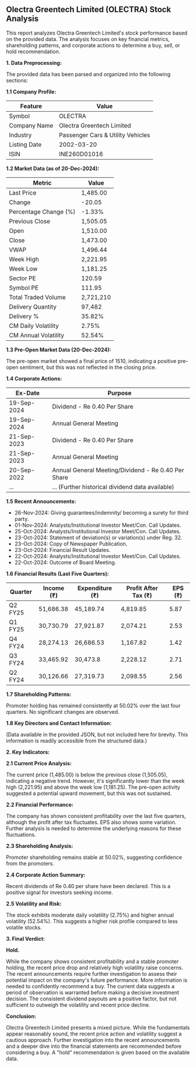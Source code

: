 ## Olectra Greentech Limited (OLECTRA) Stock Analysis

This report analyzes Olectra Greentech Limited's stock performance based on the provided data.  The analysis focuses on key financial metrics, shareholding patterns, and corporate actions to determine a buy, sell, or hold recommendation.

**1. Data Preprocessing:**

The provided data has been parsed and organized into the following sections:

**1.1 Company Profile:**

| Feature             | Value                               |
|----------------------|---------------------------------------|
| Symbol              | OLECTRA                             |
| Company Name        | Olectra Greentech Limited            |
| Industry            | Passenger Cars & Utility Vehicles     |
| Listing Date        | 2002-03-20                           |
| ISIN                | INE260D01016                         |


**1.2 Market Data (as of 20-Dec-2024):**

| Metric                | Value      |
|------------------------|-------------|
| Last Price             | 1,485.00    |
| Change                 | -20.05     |
| Percentage Change (%) | -1.33%      |
| Previous Close         | 1,505.05    |
| Open                   | 1,510.00    |
| Close                  | 1,473.00    |
| VWAP                  | 1,496.44    |
| Week High              | 2,221.95    |
| Week Low               | 1,181.25    |
| Sector PE             | 120.59     |
| Symbol PE              | 111.95     |
| Total Traded Volume   | 2,721,210   |
| Delivery Quantity     | 97,482      |
| Delivery %            | 35.82%      |
| CM Daily Volatility   | 2.75%       |
| CM Annual Volatility  | 52.54%      |


**1.3 Pre-Open Market Data (20-Dec-2024):**

The pre-open market showed a final price of 1510, indicating a positive pre-open sentiment, but this was not reflected in the closing price.

**1.4 Corporate Actions:**

| Ex-Date      | Purpose                               |
|--------------|----------------------------------------|
| 19-Sep-2024  | Dividend - Re 0.40 Per Share           |
| 19-Sep-2024  | Annual General Meeting                 |
| 21-Sep-2023  | Dividend - Re 0.40 Per Share           |
| 21-Sep-2023  | Annual General Meeting                 |
| 20-Sep-2022  | Annual General Meeting/Dividend - Re 0.40 Per Share |
| ...           | ... (Further historical dividend data available) |


**1.5 Recent Announcements:**

* 26-Nov-2024: Giving guarantees/indemnity/ becoming a surety for third party.
* 01-Nov-2024: Analysts/Institutional Investor Meet/Con. Call Updates.
* 25-Oct-2024: Analysts/Institutional Investor Meet/Con. Call Updates.
* 23-Oct-2024: Statement of deviation(s) or variation(s) under Reg. 32.
* 23-Oct-2024: Copy of Newspaper Publication.
* 23-Oct-2024: Financial Result Updates.
* 22-Oct-2024: Analysts/Institutional Investor Meet/Con. Call Updates.
* 22-Oct-2024: Outcome of Board Meeting.


**1.6 Financial Results (Last Five Quarters):**

| Quarter      | Income (₹)     | Expenditure (₹) | Profit After Tax (₹) | EPS (₹) |
|--------------|-----------------|--------------------|-----------------------|---------|
| Q2 FY25      | 51,686.38       | 45,189.74          | 4,819.85              | 5.87    |
| Q1 FY25      | 30,730.79       | 27,921.87          | 2,074.21              | 2.53    |
| Q4 FY24      | 28,274.13       | 26,686.53          | 1,167.82              | 1.42    |
| Q3 FY24      | 33,465.92       | 30,473.8           | 2,228.12              | 2.71    |
| Q2 FY24      | 30,126.66       | 27,319.73          | 2,098.55              | 2.56    |


**1.7 Shareholding Patterns:**

Promoter holding has remained consistently at 50.02% over the last four quarters.  No significant changes are observed.


**1.8 Key Directors and Contact Information:**

(Data available in the provided JSON, but not included here for brevity.  This information is readily accessible from the structured data.)


**2. Key Indicators:**

**2.1 Current Price Analysis:**

The current price (1,485.00) is below the previous close (1,505.05), indicating a negative trend.  However, it's significantly lower than the week high (2,221.95) and above the week low (1,181.25).  The pre-open activity suggested a potential upward movement, but this was not sustained.

**2.2 Financial Performance:**

The company has shown consistent profitability over the last five quarters, although the profit after tax fluctuates.  EPS also shows some variation.  Further analysis is needed to determine the underlying reasons for these fluctuations.

**2.3 Shareholding Analysis:**

Promoter shareholding remains stable at 50.02%, suggesting confidence from the promoters.

**2.4 Corporate Action Summary:**

Recent dividends of Re 0.40 per share have been declared.  This is a positive signal for investors seeking income.

**2.5 Volatility and Risk:**

The stock exhibits moderate daily volatility (2.75%) and higher annual volatility (52.54%). This suggests a higher risk profile compared to less volatile stocks.

**3. Final Verdict:**

**Hold.**

While the company shows consistent profitability and a stable promoter holding, the recent price drop and relatively high volatility raise concerns.  The recent announcements require further investigation to assess their potential impact on the company's future performance.  More information is needed to confidently recommend a buy.  The current data suggests a period of observation is warranted before making a decisive investment decision.  The consistent dividend payouts are a positive factor, but not sufficient to outweigh the volatility and recent price decline.

**Conclusion:**

Olectra Greentech Limited presents a mixed picture.  While the fundamentals appear reasonably sound, the recent price action and volatility suggest a cautious approach.  Further investigation into the recent announcements and a deeper dive into the financial statements are recommended before considering a buy.  A "hold" recommendation is given based on the available data.
